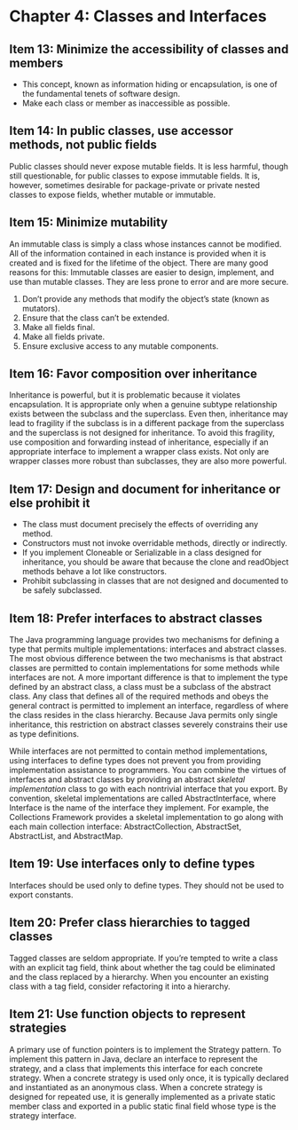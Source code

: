# Chapter 4: Classes and Interfaces

## Item 13: Minimize the accessibility of classes and members

- This concept, known as information hiding or encapsulation, is one of the fundamental tenets of software design.
- Make each class or member as inaccessible as possible.

## Item 14: In public classes, use accessor methods, not public fields

Public classes should never expose mutable fields. It is less harmful, though still questionable, for public classes to expose immutable fields. It is, however, sometimes desirable for package-private or private nested classes to expose fields, whether mutable or immutable.

## Item 15: Minimize mutability

An immutable class is simply a class whose instances cannot be modified. All of the information contained in each instance is provided when it is created and is fixed for the lifetime of the object. There are many good reasons for this: Immutable classes are easier to design, implement, and use than mutable classes. They are less prone to error and are more secure.

1. Don’t provide any methods that modify the object’s state (known as mutators).
2. Ensure that the class can’t be extended.
3. Make all fields final.
4. Make all fields private.
5. Ensure exclusive access to any mutable components.

## Item 16: Favor composition over inheritance

Inheritance is powerful, but it is problematic because it violates encapsulation. It is appropriate only when a genuine subtype relationship exists between the subclass and the superclass. Even then, inheritance may lead to fragility if the subclass is in a different package from the superclass and the superclass is not designed for inheritance. To avoid this fragility, use composition and forwarding instead of inheritance, especially if an appropriate interface to implement a wrapper class exists. Not only are wrapper classes more robust than subclasses, they are also more powerful.

## Item 17: Design and document for inheritance or else prohibit it

- The class must document precisely the effects of overriding any method.
- Constructors must not invoke overridable methods, directly or indirectly.
- If you implement Cloneable or Serializable in a class designed for inheritance, you should be aware that because the clone and readObject methods behave a lot like constructors.
- Prohibit subclassing in classes that are not designed and documented to be safely subclassed.

## Item 18: Prefer interfaces to abstract classes

The Java programming language provides two mechanisms for defining a type that permits multiple implementations: interfaces and abstract classes. The most obvious difference between the two mechanisms is that abstract classes are permitted to contain implementations for some methods while interfaces are not. A more important difference is that to implement the type defined by an abstract class, a class must be a subclass of the abstract class. Any class that defines all of the required methods and obeys the general contract is permitted to implement an interface, regardless of where the class resides in the class hierarchy. Because Java permits only single inheritance, this restriction on abstract classes severely constrains their use as type definitions.

While interfaces are not permitted to contain method implementations, using interfaces to define types does not prevent you from providing implementation assistance to programmers. You can combine the virtues of interfaces and abstract classes by providing an abstract *skeletal implementation* class to go with each nontrivial interface that you export. By convention, skeletal implementations are called AbstractInterface, where Interface is the name of the interface they implement. For example, the Collections Framework provides a skeletal implementation to go along with each main collection interface: AbstractCollection, AbstractSet, AbstractList, and AbstractMap.

## Item 19: Use interfaces only to define types

Interfaces should be used only to define types. They should not be used to export constants.

## Item 20: Prefer class hierarchies to tagged classes

Tagged classes are seldom appropriate. If you’re tempted to write a class with an explicit tag field, think about whether the tag could be eliminated and the class replaced by a hierarchy. When you encounter an existing class with a tag field, consider refactoring it into a hierarchy.

## Item 21: Use function objects to represent strategies

A primary use of function pointers is to implement the Strategy pattern. To implement this pattern in Java, declare an interface to represent the strategy, and a class that implements this interface for each concrete strategy. When a concrete strategy is used only once, it is typically declared and instantiated as an anonymous class. When a concrete strategy is designed for repeated use, it is generally implemented as a private static member class and exported in a public static final field whose type is the strategy interface.
